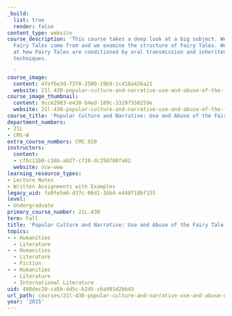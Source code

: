 ```yaml
---
_build:
  list: true
  render: false
content_type: website
course_description: 'This course takes a deep look at a big subject. We ask where
  Fairy Tales come from and we examine the structure of Fairy Tales. We''ll also look
  at how Fairy Tales are conditioned by oral transmission and inherited story-telling
  techniques.

  '
course_image:
  content: 4fef6e3d-7378-2509-19b9-1c418a426a21
  website: 21l-430-popular-culture-and-narrative-use-and-abuse-of-the-fairy-tale-fall-2015
course_image_thumbnail:
  content: 9cce2983-e430-b4ed-189c-33297558259e
  website: 21l-430-popular-culture-and-narrative-use-and-abuse-of-the-fairy-tale-fall-2015
course_title: 'Popular Culture and Narrative: Use and Abuse of the Fairy Tale'
department_numbers:
- 21L
- CMS-W
extra_course_numbers: CMS.920
instructors:
  content:
  - cfbc11b0-c16b-a827-c738-dc358700fa62
  website: ocw-www
learning_resource_types:
- Lecture Notes
- Written Assignments with Examples
legacy_uid: fa9fe5e6-d37c-06d1-16b4-e448f18bf155
level:
- Undergraduate
primary_course_number: 21L.430
term: Fall
title: 'Popular Culture and Narrative: Use and Abuse of the Fairy Tale'
topics:
- - Humanities
  - Literature
- - Humanities
  - Literature
  - Fiction
- - Humanities
  - Literature
  - International Literature
uid: 498dec20-ca5b-4d5c-b245-c6a901d2bb43
url_path: courses/21l-430-popular-culture-and-narrative-use-and-abuse-of-the-fairy-tale-fall-2015
year: '2015'
---
```

